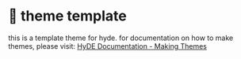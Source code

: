 # 🎨 theme template

this is a template theme for hyde. for documentation on how to make themes, please visit:
[HyDE Documentation - Making Themes](https://hydeproject.pages.dev/themes/making-themes/)
